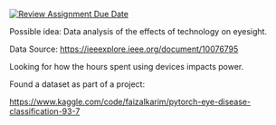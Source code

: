 [![Review Assignment Due Date](https://classroom.github.com/assets/deadline-readme-button-22041afd0340ce965d47ae6ef1cefeee28c7c493a6346c4f15d667ab976d596c.svg)](https://classroom.github.com/a/Sl7MlqjM)

Possible idea: Data analysis of the effects of technology on eyesight.

Data Source:
https://ieeexplore.ieee.org/document/10076795

Looking for how the hours spent using devices impacts power.

Found a dataset as part of a project:

https://www.kaggle.com/code/faizalkarim/pytorch-eye-disease-classification-93-7

